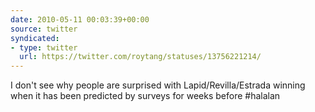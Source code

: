 ```yaml
---
date: 2010-05-11 00:03:39+00:00
source: twitter
syndicated:
- type: twitter
  url: https://twitter.com/roytang/statuses/13756221214/
---
```


I don't see why people are surprised with Lapid/Revilla/Estrada winning when it has been predicted by surveys for weeks before #halalan